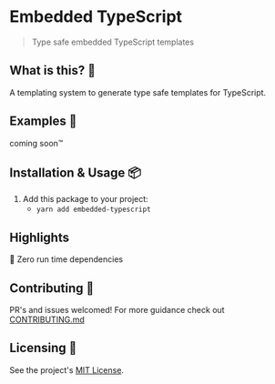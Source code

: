 # Embedded TypeScript

<blockquote>Type safe embedded TypeScript templates</blockquote>

## What is this? 🧐

A templating system to generate type safe templates for TypeScript.

## Examples 🚀

coming soon™️

## Installation & Usage 📦

1. Add this package to your project:
   - `yarn add embedded-typescript`

## Highlights

🎁 Zero run time dependencies

## Contributing 👫

PR's and issues welcomed! For more guidance check out [CONTRIBUTING.md](https://github.com/tatethurston/embedded-typescript/blob/master/CONTRIBUTING.md)

## Licensing 📃

See the project's [MIT License](https://github.com/tatethurston/embedded-typescript/blob/master/LICENSE).
